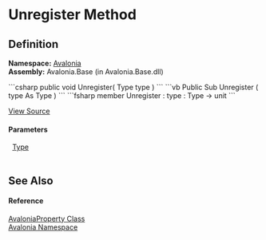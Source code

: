 # Unregister Method




## Definition
**Namespace:** <a href="N_Avalonia">Avalonia</a>  
**Assembly:** Avalonia.Base (in Avalonia.Base.dll)

<Tabs groupId="api-code-preview">
<TabItem value="csharp" label="C#">
```csharp
public void Unregister(
	Type type
)
```
</TabItem>
<TabItem value="vb" label="VB">
```vb
Public Sub Unregister ( 
	type As Type
)
```
</TabItem>
<TabItem value="fsharp" label="F#">
```fsharp
member Unregister : 
        type : Type -> unit 
```
</TabItem>
</Tabs>



<a href="https://github.com/AvaloniaUI/Avalonia/tree/master/src/Avalonia.Base/AvaloniaProperty.cs#L231" title="View the source code">View Source</a>



#### Parameters
<dl><dt>  <a href="https://learn.microsoft.com/dotnet/api/system.type" target="_blank" rel="noopener noreferrer">Type</a></dt><dd> </dd></dl>

## See Also


#### Reference
<a href="T_Avalonia_AvaloniaProperty">AvaloniaProperty Class</a>  
<a href="N_Avalonia">Avalonia Namespace</a>  

